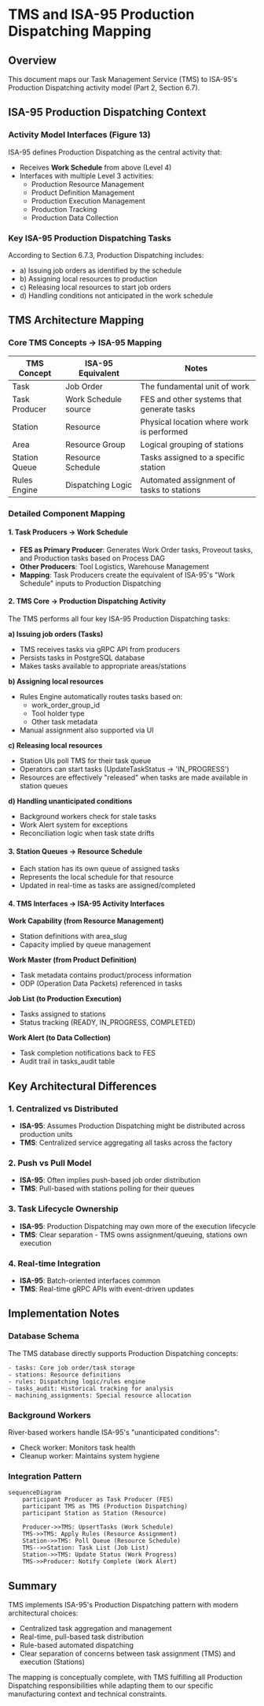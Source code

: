 # TMS and ISA-95 Production Dispatching Mapping

## Overview
This document maps our Task Management Service (TMS) to ISA-95's Production Dispatching activity model (Part 2, Section 6.7).

## ISA-95 Production Dispatching Context

### Activity Model Interfaces (Figure 13)
ISA-95 defines Production Dispatching as the central activity that:
- Receives **Work Schedule** from above (Level 4)
- Interfaces with multiple Level 3 activities:
  - Production Resource Management
  - Product Definition Management  
  - Production Execution Management
  - Production Tracking
  - Production Data Collection

### Key ISA-95 Production Dispatching Tasks
According to Section 6.7.3, Production Dispatching includes:
- a) Issuing job orders as identified by the schedule
- b) Assigning local resources to production
- c) Releasing local resources to start job orders
- d) Handling conditions not anticipated in the work schedule

## TMS Architecture Mapping

### Core TMS Concepts → ISA-95 Mapping

| TMS Concept | ISA-95 Equivalent | Notes |
|-------------|-------------------|-------|
| Task | Job Order | The fundamental unit of work |
| Task Producer | Work Schedule source | FES and other systems that generate tasks |
| Station | Resource | Physical location where work is performed |
| Area | Resource Group | Logical grouping of stations |
| Station Queue | Resource Schedule | Tasks assigned to a specific station |
| Rules Engine | Dispatching Logic | Automated assignment of tasks to stations |

### Detailed Component Mapping

#### 1. Task Producers → Work Schedule
- **FES as Primary Producer**: Generates Work Order tasks, Proveout tasks, and Production tasks based on Process DAG
- **Other Producers**: Tool Logistics, Warehouse Management
- **Mapping**: Task Producers create the equivalent of ISA-95's "Work Schedule" inputs to Production Dispatching

#### 2. TMS Core → Production Dispatching Activity
The TMS performs all four key ISA-95 Production Dispatching tasks:

**a) Issuing job orders (Tasks)**
- TMS receives tasks via gRPC API from producers
- Persists tasks in PostgreSQL database
- Makes tasks available to appropriate areas/stations

**b) Assigning local resources**
- Rules Engine automatically routes tasks based on:
  - work_order_group_id
  - Tool holder type
  - Other task metadata
- Manual assignment also supported via UI

**c) Releasing local resources**
- Station UIs poll TMS for their task queue
- Operators can start tasks (UpdateTaskStatus → 'IN_PROGRESS')
- Resources are effectively "released" when tasks are made available in station queues

**d) Handling unanticipated conditions**
- Background workers check for stale tasks
- Work Alert system for exceptions
- Reconciliation logic when task state drifts

#### 3. Station Queues → Resource Schedule
- Each station has its own queue of assigned tasks
- Represents the local schedule for that resource
- Updated in real-time as tasks are assigned/completed

#### 4. TMS Interfaces → ISA-95 Activity Interfaces

**Work Capability (from Resource Management)**
- Station definitions with area_slug
- Capacity implied by queue management

**Work Master (from Product Definition)**
- Task metadata contains product/process information
- ODP (Operation Data Packets) referenced in tasks

**Job List (to Production Execution)**
- Tasks assigned to stations
- Status tracking (READY, IN_PROGRESS, COMPLETED)

**Work Alert (to Data Collection)**
- Task completion notifications back to FES
- Audit trail in tasks_audit table

## Key Architectural Differences

### 1. Centralized vs Distributed
- **ISA-95**: Assumes Production Dispatching might be distributed across production units
- **TMS**: Centralized service aggregating all tasks across the factory

### 2. Push vs Pull Model
- **ISA-95**: Often implies push-based job order distribution
- **TMS**: Pull-based with stations polling for their queues

### 3. Task Lifecycle Ownership
- **ISA-95**: Production Dispatching may own more of the execution lifecycle
- **TMS**: Clear separation - TMS owns assignment/queuing, stations own execution

### 4. Real-time Integration
- **ISA-95**: Batch-oriented interfaces common
- **TMS**: Real-time gRPC APIs with event-driven updates

## Implementation Notes

### Database Schema
The TMS database directly supports Production Dispatching concepts:
```
- tasks: Core job order/task storage
- stations: Resource definitions
- rules: Dispatching logic/rules engine
- tasks_audit: Historical tracking for analysis
- machining_assignments: Special resource allocation
```

### Background Workers
River-based workers handle ISA-95's "unanticipated conditions":
- Check worker: Monitors task health
- Cleanup worker: Maintains system hygiene

### Integration Pattern
```mermaid
sequenceDiagram
    participant Producer as Task Producer (FES)
    participant TMS as TMS (Production Dispatching)
    participant Station as Station (Resource)
    
    Producer->>TMS: UpsertTasks (Work Schedule)
    TMS->>TMS: Apply Rules (Resource Assignment)
    Station->>TMS: Poll Queue (Resource Schedule)
    TMS-->>Station: Task List (Job List)
    Station->>TMS: Update Status (Work Progress)
    TMS->>Producer: Notify Complete (Work Alert)
```

## Summary
TMS implements ISA-95's Production Dispatching pattern with modern architectural choices:
- Centralized task aggregation and management
- Real-time, pull-based task distribution
- Rule-based automated dispatching
- Clear separation of concerns between task assignment (TMS) and execution (Stations)

The mapping is conceptually complete, with TMS fulfilling all Production Dispatching responsibilities while adapting them to our specific manufacturing context and technical constraints.
